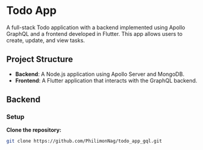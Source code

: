 # Todo App

A full-stack Todo application with a backend implemented using Apollo GraphQL and a frontend developed in Flutter. This app allows users to create, update, and view tasks.

## Project Structure

- **Backend**: A Node.js application using Apollo Server and MongoDB.
- **Frontend**: A Flutter application that interacts with the GraphQL backend.

## Backend

### Setup

**Clone the repository:**

```bash
git clone https://github.com/PhilimonNag/todo_app_gql.git
```
